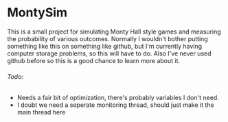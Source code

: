 # MontySim

This is a small project for simulating Monty Hall style games and measuring the probability of various outcomes.
Normally I wouldn't bother putting something like this on something like github, but I'm currently having computer storage problems, so this will have to do. Also I've never used github before so this is a good chance to learn more about it.


###### Todo:
* Needs a fair bit of optimization, there's probably variables I don't need.
* I doubt we need a seperate monitoring thread, should just make it the main thread here 
